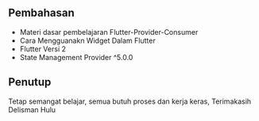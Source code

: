 ## Pembahasan

- Materi dasar pembelajaran Flutter-Provider-Consumer
- Cara Mengguanakn Widget Dalam Flutter 
- Flutter Versi 2
- State Management Provider ^5.0.0

## Penutup

Tetap semangat belajar, semua butuh proses dan kerja keras, Terimakasih
Delisman Hulu

